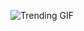 
<!-- GIF_SECTION -->
![Trending GIF](https://media3.giphy.com/media/v1.Y2lkPThiYjIxNzcyMDZ6YTFqMmQ5c2o5NXNjYzd5MGVuM2lqcGdmbzRodGg4NnMyajV0eiZlcD12MV9naWZzX3NlYXJjaCZjdD1n/WQxhrCs2cHuyA/giphy.gif)
<!-- END_GIF_SECTION -->

